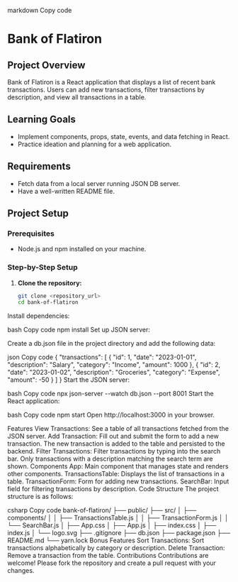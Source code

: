 markdown
Copy code
# Bank of Flatiron

## Project Overview

Bank of Flatiron is a React application that displays a list of recent bank transactions. Users can add new transactions, filter transactions by description, and view all transactions in a table.

## Learning Goals

- Implement components, props, state, events, and data fetching in React.
- Practice ideation and planning for a web application.

## Requirements

- Fetch data from a local server running JSON DB server.
- Have a well-written README file.

## Project Setup

### Prerequisites

- Node.js and npm installed on your machine.

### Step-by-Step Setup

1. **Clone the repository:**

   ```bash
   git clone <repository_url>
   cd bank-of-flatiron
Install dependencies:

bash
Copy code
npm install
Set up JSON server:

Create a db.json file in the project directory and add the following data:

json
Copy code
{
  "transactions": [
    {
      "id": 1,
      "date": "2023-01-01",
      "description": "Salary",
      "category": "Income",
      "amount": 1000
    },
    {
      "id": 2,
      "date": "2023-01-02",
      "description": "Groceries",
      "category": "Expense",
      "amount": -50
    }
  ]
}
Start the JSON server:

bash
Copy code
npx json-server --watch db.json --port 8001
Start the React application:

bash
Copy code
npm start
Open http://localhost:3000 in your browser.

Features
View Transactions: See a table of all transactions fetched from the JSON server.
Add Transaction: Fill out and submit the form to add a new transaction. The new transaction is added to the table and persisted to the backend.
Filter Transactions: Filter transactions by typing into the search bar. Only transactions with a description matching the search term are shown.
Components
App: Main component that manages state and renders other components.
TransactionsTable: Displays the list of transactions in a table.
TransactionForm: Form for adding new transactions.
SearchBar: Input field for filtering transactions by description.
Code Structure
The project structure is as follows:

csharp
Copy code
bank-of-flatiron/
├── public/
├── src/
│   ├── components/
│   │   ├── TransactionsTable.js
│   │   ├── TransactionForm.js
│   │   └── SearchBar.js
│   ├── App.css
│   ├── App.js
│   ├── index.css
│   ├── index.js
│   └── logo.svg
├── .gitignore
├── db.json
├── package.json
├── README.md
└── yarn.lock
Bonus Features
Sort Transactions: Sort transactions alphabetically by category or description.
Delete Transaction: Remove a transaction from the table.
Contributions
Contributions are welcome! Please fork the repository and create a pull request with your changes.